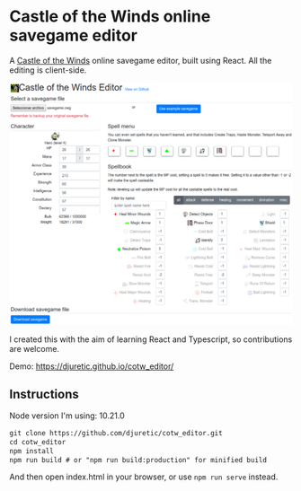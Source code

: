 # Castle of the Winds online savegame editor

A [Castle of the Winds](https://en.wikipedia.org/wiki/Castle_of_the_Winds) online savegame editor, built using React. All the editing is client-side.

<kbd>![Editor screenshot](editor_screenshot.png?raw=true)</kbd>

I created this with the aim of learning React and Typescript, so contributions are welcome.

Demo: https://djuretic.github.io/cotw_editor/

## Instructions

Node version I'm using: 10.21.0

```
git clone https://github.com/djuretic/cotw_editor.git
cd cotw_editor
npm install
npm run build # or "npm run build:production" for minified build
```

And then open index.html in your browser, or use `npm run serve` instead.
